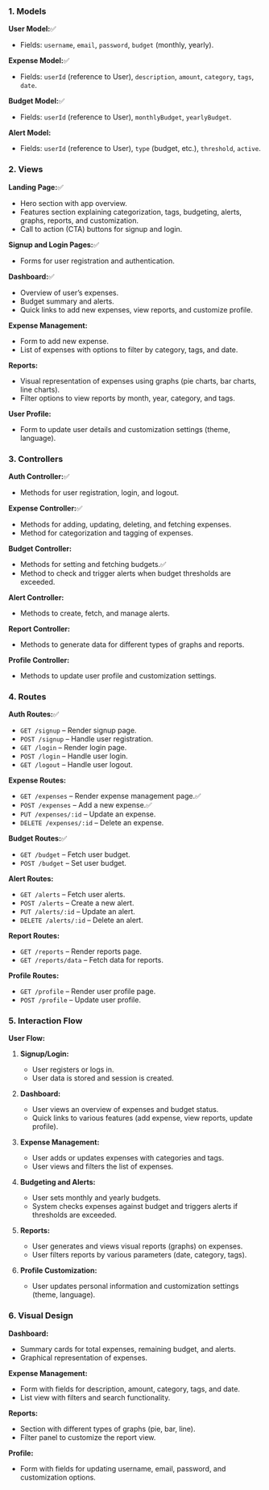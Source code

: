 
### 1. Models

**User Model:**✅
- Fields: `username`, `email`, `password`, `budget` (monthly, yearly).

**Expense Model:**✅
- Fields: `userId` (reference to User), `description`, `amount`, `category`, `tags`, `date`.

**Budget Model:**✅
- Fields: `userId` (reference to User), `monthlyBudget`, `yearlyBudget`.

**Alert Model:**
- Fields: `userId` (reference to User), `type` (budget, etc.), `threshold`, `active`.

### 2. Views

**Landing Page:**✅
- Hero section with app overview.
- Features section explaining categorization, tags, budgeting, alerts, graphs, reports, and customization.
- Call to action (CTA) buttons for signup and login.

**Signup and Login Pages:**✅
- Forms for user registration and authentication.

**Dashboard:**✅
- Overview of user’s expenses.
- Budget summary and alerts.
- Quick links to add new expenses, view reports, and customize profile.

**Expense Management:**
- Form to add new expense.
- List of expenses with options to filter by category, tags, and date.

**Reports:**
- Visual representation of expenses using graphs (pie charts, bar charts, line charts).
- Filter options to view reports by month, year, category, and tags.

**User Profile:**
- Form to update user details and customization settings (theme, language).

### 3. Controllers

**Auth Controller:**✅
- Methods for user registration, login, and logout.

**Expense Controller:**✅
- Methods for adding, updating, deleting, and fetching expenses.
- Method for categorization and tagging of expenses.

**Budget Controller:**
- Methods for setting and fetching budgets.✅
- Method to check and trigger alerts when budget thresholds are exceeded.

**Alert Controller:**
- Methods to create, fetch, and manage alerts.

**Report Controller:**
- Methods to generate data for different types of graphs and reports.

**Profile Controller:**
- Methods to update user profile and customization settings.

### 4. Routes

**Auth Routes:**✅
- `GET /signup` – Render signup page.
- `POST /signup` – Handle user registration.
- `GET /login` – Render login page.
- `POST /login` – Handle user login.
- `GET /logout` – Handle user logout.

**Expense Routes:**
- `GET /expenses` – Render expense management page.✅
- `POST /expenses` – Add a new expense.✅
- `PUT /expenses/:id` – Update an expense.
- `DELETE /expenses/:id` – Delete an expense.

**Budget Routes:**✅
- `GET /budget` – Fetch user budget.
- `POST /budget` – Set user budget.

**Alert Routes:**
- `GET /alerts` – Fetch user alerts.
- `POST /alerts` – Create a new alert.
- `PUT /alerts/:id` – Update an alert.
- `DELETE /alerts/:id` – Delete an alert.

**Report Routes:**
- `GET /reports` – Render reports page.
- `GET /reports/data` – Fetch data for reports.

**Profile Routes:**
- `GET /profile` – Render user profile page.
- `POST /profile` – Update user profile.

### 5. Interaction Flow

**User Flow:**
1. **Signup/Login:**
   - User registers or logs in.
   - User data is stored and session is created.

2. **Dashboard:**
   - User views an overview of expenses and budget status.
   - Quick links to various features (add expense, view reports, update profile).

3. **Expense Management:**
   - User adds or updates expenses with categories and tags.
   - User views and filters the list of expenses.

4. **Budgeting and Alerts:**
   - User sets monthly and yearly budgets.
   - System checks expenses against budget and triggers alerts if thresholds are exceeded.

5. **Reports:**
   - User generates and views visual reports (graphs) on expenses.
   - User filters reports by various parameters (date, category, tags).

6. **Profile Customization:**
   - User updates personal information and customization settings (theme, language).

### 6. Visual Design

**Dashboard:**
- Summary cards for total expenses, remaining budget, and alerts.
- Graphical representation of expenses.

**Expense Management:**
- Form with fields for description, amount, category, tags, and date.
- List view with filters and search functionality.

**Reports:**
- Section with different types of graphs (pie, bar, line).
- Filter panel to customize the report view.

**Profile:**
- Form with fields for updating username, email, password, and customization options.

